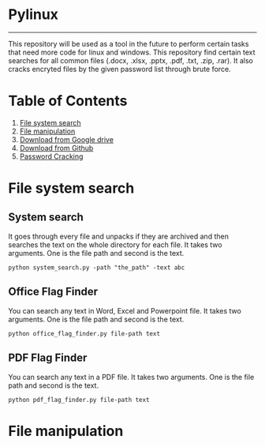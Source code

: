 # Pylinux
---

This repository will be used as a tool in the future to perform certain tasks that need more code for linux and windows. This repository find certain text searches for all common files (.docx, .xlsx, .pptx, .pdf, .txt, .zip, .rar). It also cracks encryted files by the given password list through brute force. 

# Table of Contents
1. [File system search](https://github.com/Sanjin84/pylinux/edit/main/data.md#file-system-search)
2. [File manipulation](https://github.com/Sanjin84/pylinux/edit/main/data.md#file-system-search)
3. [Download from Google drive]()
4. [Download from Github]()
5. [Password Cracking]()


# File system search
## System search
It goes through every file and unpacks if they are archived and then searches the text on the whole directory for each file. It takes two arguments. One is the file path and second is the text.
```
python system_search.py -path "the_path" -text abc
```

## Office Flag Finder
You can search any text in Word, Excel and Powerpoint file. It takes two arguments. One is the file path and second is the text.
```
python office_flag_finder.py file-path text
```

## PDF Flag Finder
You can search any text in a PDF file. It takes two arguments. One is the file path and second is the text.
```
python pdf_flag_finder.py file-path text
```

# File manipulation
